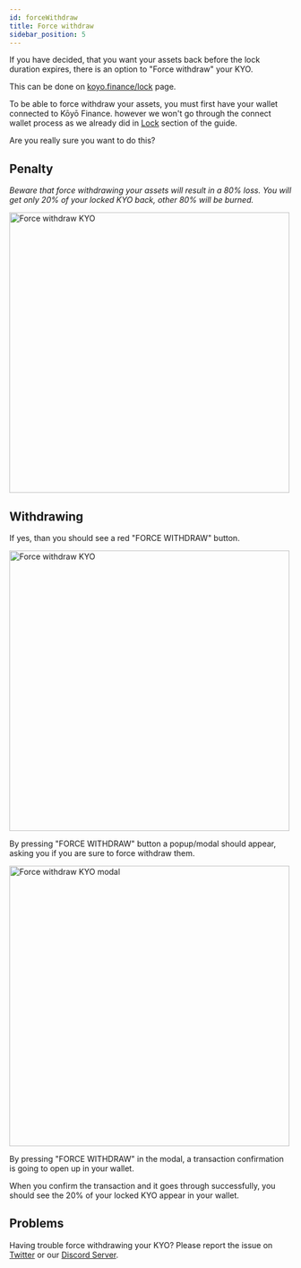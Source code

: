 ```yaml
---
id: forceWithdraw
title: Force withdraw
sidebar_position: 5
---
```


If you have decided, that you want your assets back before the lock duration expires, there is an option to "Force withdraw" your KYO.

This can be done on [koyo.finance/lock](https://koyo.finance/lock) page.

To be able to force withdraw your assets, you must first have your wallet connected to Kōyō Finance. however we won't go through the connect wallet process as we already did in [Lock](http://localhost:3000/protocol/guide/Locker/Lock#connect-your-wallet) section of the guide.

Are you really sure you want to do this?

## Penalty

_Beware that force withdrawing your assets will result in a 80% loss. You will get only 20% of your locked KYO back, other 80% will be burned._

<img src="/img/guide/Locker/penaltyGraph.png" alt="Force withdraw KYO" width="500" />

## Withdrawing

If yes, than you should see a red "FORCE WITHDRAW" button.

<img src="/img/guide/Locker/locker-forceWithdraw.png" alt="Force withdraw KYO" width="500" />

By pressing "FORCE WITHDRAW" button a popup/modal should appear, asking you if you are sure to force withdraw them.

<img src="/img/guide/Locker/locker-forceWithdraw-warning.png" alt="Force withdraw KYO modal" width="500" />

By pressing "FORCE WITHDRAW" in the modal, a transaction confirmation is going to open up in your wallet.

When you confirm the transaction and it goes through successfully, you should see the 20% of your locked KYO appear in your wallet.

## Problems

Having trouble force withdrawing your KYO? Please report the issue on [Twitter](https://twitter.com/KoyoFinance) or our [Discord Server](https://docs.koyo.finance/discord).

